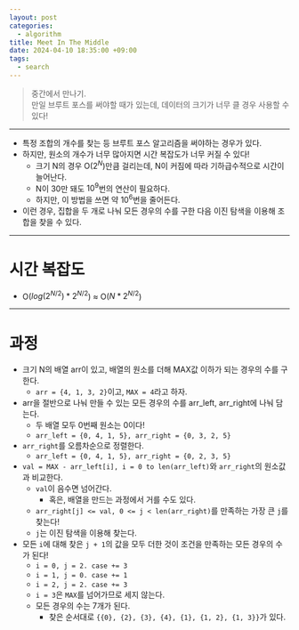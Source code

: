 ```yaml
---
layout: post
categories:
  - algorithm
title: Meet In The Middle
date: 2024-04-10 18:35:00 +09:00
tags:
  - search
---
```

>중간에서 만나기.\
>만일 브루트 포스를 써야할 때가 있는데, 데이터의 크기가 너무 클 경우 사용할 수 있다!

---

- 특정 조합의 개수를 찾는 등 브루트 포스 알고리즘을 써야하는 경우가 있다.
- 하지만, 원소의 개수가 너무 많아지면 시간 복잡도가 너무 커질 수 있다!
	- 크기 N의 경우 O($2^N$)만큼 걸리는데, N이 커짐에 따라 기하급수적으로 시간이 늘어난다.
	- N이 30만 돼도 $10^9$번의 연산이 필요하다.
	- 하지만, 이 방법을 쓰면 약 $10^6$번을 줄어든다.
- 이런 경우, 집합을 두 개로 나눠 모든 경우의 수를 구한 다음 이진 탐색을 이용해 조합을 찾을 수 있다.

---

# 시간 복잡도

- O($log(2^{N/2})*2^{N/2}$) ≈ O($N*2^{N/2}$)

---

# 과정

- 크기 N의 배열 arr이 있고, 배열의 원소를 더해 MAX값 이하가 되는 경우의 수를 구한다.
	- `arr = {4, 1, 3, 2}`이고, `MAX = 4`라고 하자.
- arr을 절반으로 나눠 만들 수 있는 모든 경우의 수를 arr_left, arr_right에 나눠 담는다.
	- 두 배열 모두 0번째 원소는 0이다!
	- `arr_left = {0, 4, 1, 5}, arr_right = {0, 3, 2, 5}`
- `arr_right`를 오름차순으로 정렬한다.
	- `arr_left = {0, 4, 1, 5}, arr_right = {0, 2, 3, 5}`
- `val = MAX - arr_left[i], i = 0 to len(arr_left)`와 `arr_right`의 원소값과 비교한다.
	- `val`이 음수면 넘어간다.
		- 혹은, 배열을 만드는 과정에서 거를 수도 있다.
	- `arr_right[j] <= val, 0 <= j < len(arr_right)`를 만족하는 가장 큰 `j`를 찾는다!
	- `j`는 이진 탐색을 이용해 찾는다.
- 모든 `i`에 대해 찾은 `j + 1`의 값을 모두 더한 것이 조건을 만족하는 모든 경우의 수가 된다!
	- `i = 0, j = 2. case += 3`
	- `i = 1, j = 0. case += 1`
	- `i = 2, j = 2. case += 3`
	- `i = 3`은 `MAX`를 넘어가므로 세지 않는다.
	- 모든 경우의 수는 7개가 된다.
		- 찾은 순서대로 `{{0}, {2}, {3}, {4}, {1}, {1, 2}, {1, 3}}`가 있다.